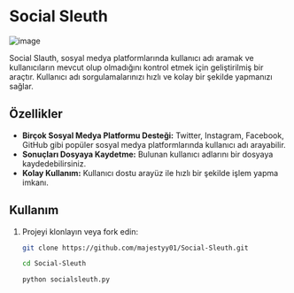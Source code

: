 # Social Sleuth
![image](https://github.com/user-attachments/assets/67934b6d-511c-452f-88e9-cb78f71b1536)

Social Slauth, sosyal medya platformlarında kullanıcı adı aramak ve kullanıcıların mevcut olup olmadığını kontrol etmek için geliştirilmiş bir araçtır. Kullanıcı adı sorgulamalarınızı hızlı ve kolay bir şekilde yapmanızı sağlar.

## Özellikler

- **Birçok Sosyal Medya Platformu Desteği:** Twitter, Instagram, Facebook, GitHub gibi popüler sosyal medya platformlarında kullanıcı adı arayabilir.
- **Sonuçları Dosyaya Kaydetme:** Bulunan kullanıcı adlarını bir dosyaya kaydedebilirsiniz.
- **Kolay Kullanım:** Kullanıcı dostu arayüz ile hızlı bir şekilde işlem yapma imkanı.

## Kullanım

1. Projeyi klonlayın veya fork edin:
   ```bash
   git clone https://github.com/majestyy01/Social-Sleuth.git

   cd Social-Sleuth

   python socialsleuth.py
